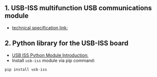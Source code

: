 ## 1. USB-ISS multifunction USB communications module
  - [technical specification link:](https://www.robot-electronics.co.uk/htm/usb_iss_tech.htm)
## 2. Python library for the USB-ISS board
  - [USB ISS Python Module Introduction:](https://usb-iss.readthedocs.io/en/latest/)
  - Install `usb-iss` module via pip command:
  ```python
  pip install usb-iss
  ```

